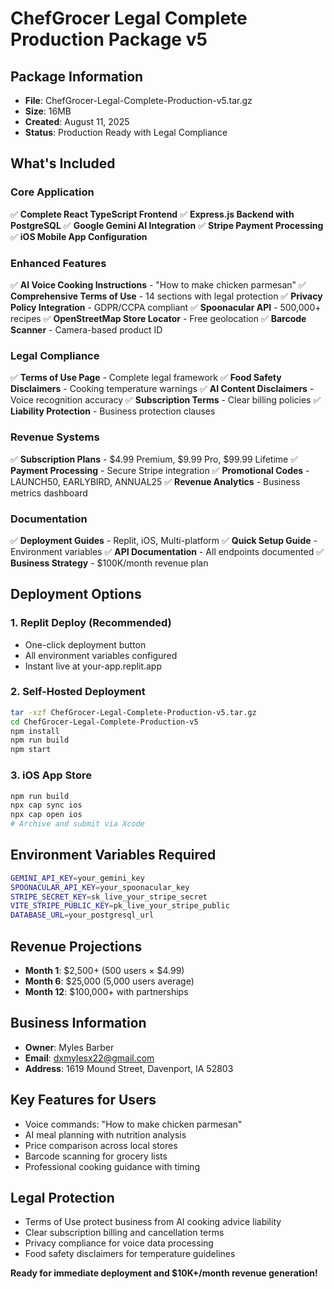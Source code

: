 # ChefGrocer Legal Complete Production Package v5

## Package Information
- **File**: ChefGrocer-Legal-Complete-Production-v5.tar.gz
- **Size**: 16MB
- **Created**: August 11, 2025
- **Status**: Production Ready with Legal Compliance

## What's Included

### Core Application
✅ **Complete React TypeScript Frontend**
✅ **Express.js Backend with PostgreSQL**
✅ **Google Gemini AI Integration**
✅ **Stripe Payment Processing**
✅ **iOS Mobile App Configuration**

### Enhanced Features
✅ **AI Voice Cooking Instructions** - "How to make chicken parmesan"
✅ **Comprehensive Terms of Use** - 14 sections with legal protection
✅ **Privacy Policy Integration** - GDPR/CCPA compliant
✅ **Spoonacular API** - 500,000+ recipes
✅ **OpenStreetMap Store Locator** - Free geolocation
✅ **Barcode Scanner** - Camera-based product ID

### Legal Compliance
✅ **Terms of Use Page** - Complete legal framework
✅ **Food Safety Disclaimers** - Cooking temperature warnings
✅ **AI Content Disclaimers** - Voice recognition accuracy
✅ **Subscription Terms** - Clear billing policies
✅ **Liability Protection** - Business protection clauses

### Revenue Systems
✅ **Subscription Plans** - $4.99 Premium, $9.99 Pro, $99.99 Lifetime
✅ **Payment Processing** - Secure Stripe integration
✅ **Promotional Codes** - LAUNCH50, EARLYBIRD, ANNUAL25
✅ **Revenue Analytics** - Business metrics dashboard

### Documentation
✅ **Deployment Guides** - Replit, iOS, Multi-platform
✅ **Quick Setup Guide** - Environment variables
✅ **API Documentation** - All endpoints documented
✅ **Business Strategy** - $100K/month revenue plan

## Deployment Options

### 1. Replit Deploy (Recommended)
- One-click deployment button
- All environment variables configured
- Instant live at your-app.replit.app

### 2. Self-Hosted Deployment
```bash
tar -xzf ChefGrocer-Legal-Complete-Production-v5.tar.gz
cd ChefGrocer-Legal-Complete-Production-v5
npm install
npm run build
npm start
```

### 3. iOS App Store
```bash
npm run build
npx cap sync ios
npx cap open ios
# Archive and submit via Xcode
```

## Environment Variables Required
```bash
GEMINI_API_KEY=your_gemini_key
SPOONACULAR_API_KEY=your_spoonacular_key
STRIPE_SECRET_KEY=sk_live_your_stripe_secret
VITE_STRIPE_PUBLIC_KEY=pk_live_your_stripe_public
DATABASE_URL=your_postgresql_url
```

## Revenue Projections
- **Month 1**: $2,500+ (500 users × $4.99)
- **Month 6**: $25,000 (5,000 users average)
- **Month 12**: $100,000+ with partnerships

## Business Information
- **Owner**: Myles Barber
- **Email**: dxmylesx22@gmail.com
- **Address**: 1619 Mound Street, Davenport, IA 52803

## Key Features for Users
- Voice commands: "How to make chicken parmesan"
- AI meal planning with nutrition analysis
- Price comparison across local stores
- Barcode scanning for grocery lists
- Professional cooking guidance with timing

## Legal Protection
- Terms of Use protect business from AI cooking advice liability
- Clear subscription billing and cancellation terms
- Privacy compliance for voice data processing
- Food safety disclaimers for temperature guidelines

**Ready for immediate deployment and $10K+/month revenue generation!**